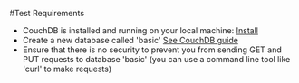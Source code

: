 #Test Requirements
* CouchDB is installed and running on your local machine: [Install](http://couchdb.apache.org)
* Create a new database called 'basic' [See CouchDB guide](http://guide.couchdb.org/draft/tour.html)
* Ensure that there is no security to prevent you from sending GET and PUT requests to database 'basic' (you can use a command line tool like 'curl' to make requests)